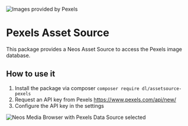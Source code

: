 ![Images provided by Pexels](https://www.pexels.com/assets/pexels-logo-7e4af4630e66b6b786567041874586aeb1b5217589035c70a0def15aacd0f11a.png)


# Pexels Asset Source
This package provides a Neos Asset Source to access the Pexels image database.

## How to use it
1. Install the package via composer `composer require dl/assetsource-pexels`
2. 	Request an API key from Pexels https://www.pexels.com/api/new/
3. Configure the API key in the settings

![Neos Media Browser with Pexels Data Source selected](https://user-images.githubusercontent.com/642226/39648639-261402f6-4fe3-11e8-9788-7c5425eac087.png)